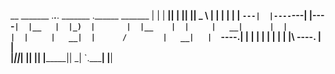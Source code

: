 
 __       _______ .___________.___________. _______ .______          _______ 
|  |     |   ____||           |           ||   ____||   _  \        |   ____|
|  |     |  |__   `---|  |----`---|  |----`|  |__   |  |_)  |       |  |__   
|  |     |   __|      |  |        |  |     |   __|  |      /        |   __|  
|  `----.|  |____     |  |        |  |     |  |____ |  |\  \----.   |  |     
|_______||_______|    |__|        |__|     |_______|| _| `._____|   |__|     
                                                                             
